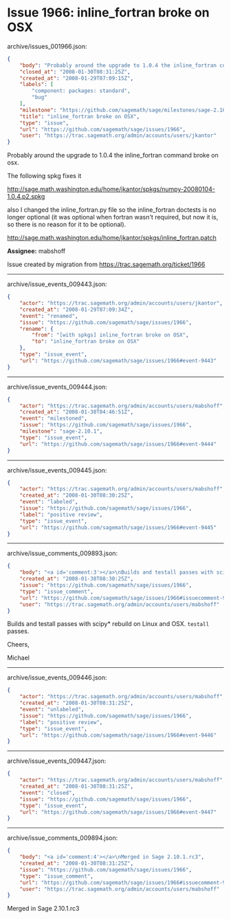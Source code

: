 # Issue 1966: inline_fortran broke on OSX

archive/issues_001966.json:
```json
{
    "body": "Probably around the upgrade to 1.0.4 the inline_fortran command broke on osx.\n\nThe following spkg fixes it\n\nhttp://sage.math.washington.edu/home/jkantor/spkgs/numpy-20080104-1.0.4.p2.spkg\n\nalso I changed the inline_fortran.py file so the inline_fortran doctests is no longer optional (it was optional when fortran wasn't required, but now it is, so there is no reason for it to be optional).\n\nhttp://sage.math.washington.edu/home/jkantor/spkgs/inline_fortran.patch\n\n\n**Assignee:** mabshoff\n\nIssue created by migration from https://trac.sagemath.org/ticket/1966\n\n",
    "closed_at": "2008-01-30T08:31:25Z",
    "created_at": "2008-01-29T07:09:15Z",
    "labels": [
        "component: packages: standard",
        "bug"
    ],
    "milestone": "https://github.com/sagemath/sage/milestones/sage-2.10.1",
    "title": "inline_fortran broke on OSX",
    "type": "issue",
    "url": "https://github.com/sagemath/sage/issues/1966",
    "user": "https://trac.sagemath.org/admin/accounts/users/jkantor"
}
```
Probably around the upgrade to 1.0.4 the inline_fortran command broke on osx.

The following spkg fixes it

http://sage.math.washington.edu/home/jkantor/spkgs/numpy-20080104-1.0.4.p2.spkg

also I changed the inline_fortran.py file so the inline_fortran doctests is no longer optional (it was optional when fortran wasn't required, but now it is, so there is no reason for it to be optional).

http://sage.math.washington.edu/home/jkantor/spkgs/inline_fortran.patch


**Assignee:** mabshoff

Issue created by migration from https://trac.sagemath.org/ticket/1966





---

archive/issue_events_009443.json:
```json
{
    "actor": "https://trac.sagemath.org/admin/accounts/users/jkantor",
    "created_at": "2008-01-29T07:09:34Z",
    "event": "renamed",
    "issue": "https://github.com/sagemath/sage/issues/1966",
    "rename": {
        "from": "[with spkgs] inline_fortran broke on OSX",
        "to": "inline_fortran broke on OSX"
    },
    "type": "issue_event",
    "url": "https://github.com/sagemath/sage/issues/1966#event-9443"
}
```



---

archive/issue_events_009444.json:
```json
{
    "actor": "https://trac.sagemath.org/admin/accounts/users/mabshoff",
    "created_at": "2008-01-30T04:46:51Z",
    "event": "milestoned",
    "issue": "https://github.com/sagemath/sage/issues/1966",
    "milestone": "sage-2.10.1",
    "type": "issue_event",
    "url": "https://github.com/sagemath/sage/issues/1966#event-9444"
}
```



---

archive/issue_events_009445.json:
```json
{
    "actor": "https://trac.sagemath.org/admin/accounts/users/mabshoff",
    "created_at": "2008-01-30T08:30:25Z",
    "event": "labeled",
    "issue": "https://github.com/sagemath/sage/issues/1966",
    "label": "positive review",
    "type": "issue_event",
    "url": "https://github.com/sagemath/sage/issues/1966#event-9445"
}
```



---

archive/issue_comments_009893.json:
```json
{
    "body": "<a id='comment:3'></a>\nBuilds and testall passes with scipy* rebuild on Linux and OSX. `testall` passes.\n\nCheers,\n\nMichael",
    "created_at": "2008-01-30T08:30:25Z",
    "issue": "https://github.com/sagemath/sage/issues/1966",
    "type": "issue_comment",
    "url": "https://github.com/sagemath/sage/issues/1966#issuecomment-9893",
    "user": "https://trac.sagemath.org/admin/accounts/users/mabshoff"
}
```

<a id='comment:3'></a>
Builds and testall passes with scipy* rebuild on Linux and OSX. `testall` passes.

Cheers,

Michael



---

archive/issue_events_009446.json:
```json
{
    "actor": "https://trac.sagemath.org/admin/accounts/users/mabshoff",
    "created_at": "2008-01-30T08:31:25Z",
    "event": "unlabeled",
    "issue": "https://github.com/sagemath/sage/issues/1966",
    "label": "positive review",
    "type": "issue_event",
    "url": "https://github.com/sagemath/sage/issues/1966#event-9446"
}
```



---

archive/issue_events_009447.json:
```json
{
    "actor": "https://trac.sagemath.org/admin/accounts/users/mabshoff",
    "created_at": "2008-01-30T08:31:25Z",
    "event": "closed",
    "issue": "https://github.com/sagemath/sage/issues/1966",
    "type": "issue_event",
    "url": "https://github.com/sagemath/sage/issues/1966#event-9447"
}
```



---

archive/issue_comments_009894.json:
```json
{
    "body": "<a id='comment:4'></a>\nMerged in Sage 2.10.1.rc3",
    "created_at": "2008-01-30T08:31:25Z",
    "issue": "https://github.com/sagemath/sage/issues/1966",
    "type": "issue_comment",
    "url": "https://github.com/sagemath/sage/issues/1966#issuecomment-9894",
    "user": "https://trac.sagemath.org/admin/accounts/users/mabshoff"
}
```

<a id='comment:4'></a>
Merged in Sage 2.10.1.rc3

